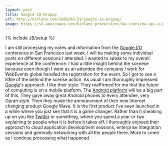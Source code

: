 ```yaml
---
layout: post
title: Google IO Wrapup
url: http://kinlane.com/2009/05/31/google-io-wrapup/
image: https://s3.amazonaws.com/kinlane-productions/bw-icons/bw-api-a.png
---
```

{% include JB/setup %}
<p>
     I am still processing my notes and information from the <a class="zem_slink" title="Google I/O" rel="homepage" href="http://code.google.com/events/io/">Google I/O</a> conference in San Francisco last week. I will be making some individual posts on different sessions I attended. I wanted to speak to my overall experience at the conference. I had a little insight behind the scenese because even though I went as an attendee the company I work for WebEvents global handled the registration for the event. So I got to see a littlle of the behind the scense action. As usual I am thoroughly impressed <a class="zem_slink" title="Google" rel="homepage" href="http://google.com">Google</a>'s approach. I like their style. They reaffirmed for me that the future of computing is on a mobile platform. The <a class="zem_slink" title="Android" rel="homepage" href="http://code.google.com/android/">Android platform</a> will be a big part of this. They gave away great Android phones to every attendee, very Oprah style. Then they made the announcment of their new Internet changing product Google Wave. It is the first product I've seen launched in a while where you just see that it is a game changer. Rather than it sneaking up on you like <a class="zem_slink" title="Twitter" rel="homepage" href="http://twitter.com">Twitter</a> or something, where you spend a year or two explaining to people what it is before it takes off. I thoroughly enjoyed their approach to cloud application development sessions, enterprise integration sessions and generally networking with all the people there. More to come as I continue processing what happened.
</p>